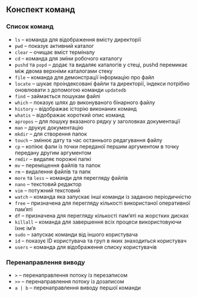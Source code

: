 ## Конспект команд

### Список команд

- `ls` – команда для відображення вмісту директорії
- `pwd` – показує активний каталог
- `clear` – очищає вміст терміналу
- `cd` – команда для зміни робочого каталогу
- `pushd` та `popd` – додає та видаляє каталогів у стеці, pushd перемикає між двома верхніми каталогами стеку
- `file` – команда для демонстрації інформацію про файл
- `locate` – шукає проіндексовані файли та директорії, індекси потрібно оновлювати з допомогою команди `updatedb`
- `find` – займається пошукам файлі
- `which` – показує шлях до виконуваного бінарного файлу
- `history` – відображає історію виконаних команд
- `whatis` – відображає короткий опис команд
- `apropos` – для пошуку вказаного рядку у заголовках документації
- `man` – друкує документацію
- `mkdir` – для створення папок
- `touch` – змінює дату та час останнього редагування файлу
- `cp` – копіює фали із точки переданої першим аргументом в точку передану другим аргументом
- `rmdir` – видаляє порожні папкі
- `mv` – переміщення файлів та папок
- `rm` – видалення файлів та папк
- `more` та `less` – команди для перегляду файлів
- `nano` – текстовий редактор
- `vim` – потужний текстовий
- `watch` – команда яка запускає інші команди із заданою періодичністю
- `free` – призначена для перегляду кількості використаної оперативної памʼяті
- `df` – призначена для перегляду кількості памʼяті на жорстких дисках
- `killall` – команда для завершення всіх процеси використовуючи їхнє імʼя
- `sudo` – запускає команди від іншого користувача
- `id` – показує ID користувача та груп в яких знаходиться користувач
- `users` – команда для відображення списку користувачів

### Перенаправлення виводу

- `>` – перенаправлення потоку із перезаписом
- `>>` – перенаправлення потоку із дозаписом
- `a | b` – перенаправлення виводу першої команди 
